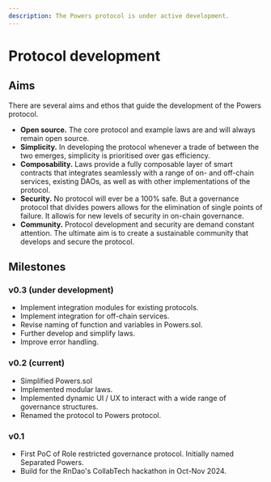 ```yaml
---
description: The Powers protocol is under active development.
---
```


# Protocol development

## Aims

There are several aims and ethos that guide the development of the Powers protocol.

* **Open source.** The core protocol and example laws are and will always remain open source.
* **Simplicity.** In developing the protocol whenever a trade of between the two emerges, simplicity is prioritised over gas efficiency.
* **Composability.** Laws provide a fully composable layer of smart contracts that integrates seamlessly with a range of on- and off-chain services, existing DAOs, as well as with other implementations of the protocol.&#x20;
* **Security.** No protocol will ever be a 100% safe. But a governance protocol that divides powers allows for the elimination of single points of failure. It allowis for new levels of security in on-chain governance. &#x20;
* **Community.** Protocol development and security are demand constant attention. The ultimate aim is to create a sustainable community that develops and secure the protocol.&#x20;

## Milestones

### v0.3 (under development)

* Implement integration modules for existing protocols.
* Implement integration for off-chain services.
* Revise naming of function and variables in Powers.sol.
* Further develop and simplify laws.
* Improve error handling.

### v0.2 (current)

* Simplified Powers.sol
* Implemented modular laws.
* Implemented dynamic UI / UX to interact with a wide range of governance structures.
* Renamed the protocol to Powers protocol.

### v0.1

* First PoC of Role restricted governance protocol. Initially named Separated Powers.
* Build for the RnDao's CollabTech hackathon in Oct-Nov 2024.
